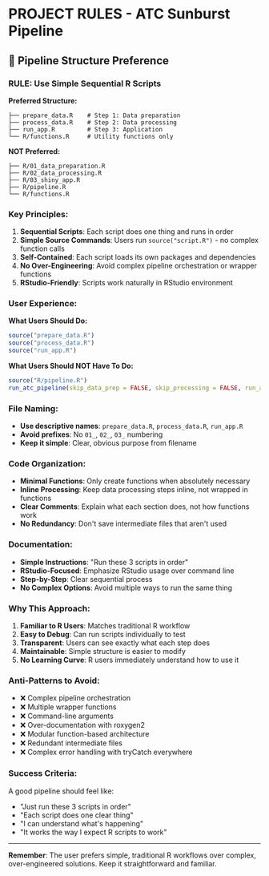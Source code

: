# PROJECT RULES - ATC Sunburst Pipeline

## 🎯 **Pipeline Structure Preference**

### **RULE: Use Simple Sequential R Scripts**

**Preferred Structure:**
```
├── prepare_data.R    # Step 1: Data preparation
├── process_data.R    # Step 2: Data processing  
├── run_app.R         # Step 3: Application
└── R/functions.R     # Utility functions only
```

**NOT Preferred:**
```
├── R/01_data_preparation.R
├── R/02_data_processing.R
├── R/03_shiny_app.R
├── R/pipeline.R
└── R/functions.R
```

### **Key Principles:**

1. **Sequential Scripts**: Each script does one thing and runs in order
2. **Simple Source Commands**: Users run `source("script.R")` - no complex function calls
3. **Self-Contained**: Each script loads its own packages and dependencies
4. **No Over-Engineering**: Avoid complex pipeline orchestration or wrapper functions
5. **RStudio-Friendly**: Scripts work naturally in RStudio environment

### **User Experience:**

**What Users Should Do:**
```r
source("prepare_data.R")
source("process_data.R") 
source("run_app.R")
```

**What Users Should NOT Have To Do:**
```r
source("R/pipeline.R")
run_atc_pipeline(skip_data_prep = FALSE, skip_processing = FALSE, run_app = TRUE)
```

### **File Naming:**

- **Use descriptive names**: `prepare_data.R`, `process_data.R`, `run_app.R`
- **Avoid prefixes**: No `01_`, `02_`, `03_` numbering
- **Keep it simple**: Clear, obvious purpose from filename

### **Code Organization:**

- **Minimal Functions**: Only create functions when absolutely necessary
- **Inline Processing**: Keep data processing steps inline, not wrapped in functions
- **Clear Comments**: Explain what each section does, not how functions work
- **No Redundancy**: Don't save intermediate files that aren't used

### **Documentation:**

- **Simple Instructions**: "Run these 3 scripts in order"
- **RStudio-Focused**: Emphasize RStudio usage over command line
- **Step-by-Step**: Clear sequential process
- **No Complex Options**: Avoid multiple ways to run the same thing

### **Why This Approach:**

1. **Familiar to R Users**: Matches traditional R workflow
2. **Easy to Debug**: Can run scripts individually to test
3. **Transparent**: Users can see exactly what each step does
4. **Maintainable**: Simple structure is easier to modify
5. **No Learning Curve**: R users immediately understand how to use it

### **Anti-Patterns to Avoid:**

- ❌ Complex pipeline orchestration
- ❌ Multiple wrapper functions
- ❌ Command-line arguments
- ❌ Over-documentation with roxygen2
- ❌ Modular function-based architecture
- ❌ Redundant intermediate files
- ❌ Complex error handling with tryCatch everywhere

### **Success Criteria:**

A good pipeline should feel like:
- "Just run these 3 scripts in order"
- "Each script does one clear thing"
- "I can understand what's happening"
- "It works the way I expect R scripts to work"

---

**Remember**: The user prefers simple, traditional R workflows over complex, over-engineered solutions. Keep it straightforward and familiar.
